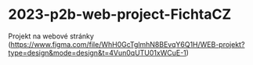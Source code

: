 # 2023-p2b-web-project-FichtaCZ
Projekt na webové stránky
(https://www.figma.com/file/WhH0GcTglmhN8BEvqY6Q1H/WEB-projekt?type=design&mode=design&t=4Vun0qUTU01xWCuE-1)

